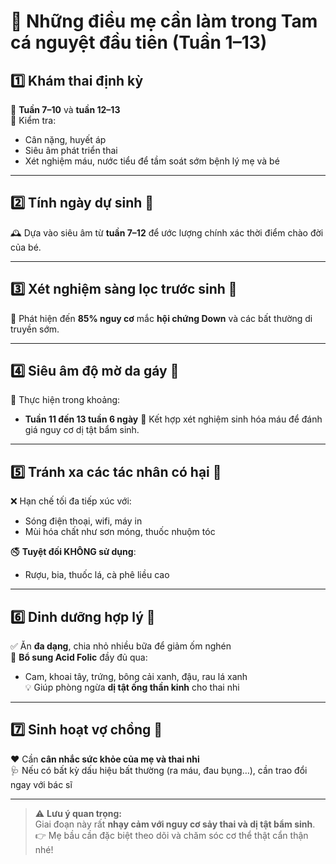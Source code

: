 # 📝 Những điều mẹ cần làm trong **Tam cá nguyệt đầu tiên** (Tuần 1–13)

## 1️⃣ Khám thai định kỳ
📍 **Tuần 7–10** và **tuần 12–13**  
🔎 Kiểm tra:
- Cân nặng, huyết áp
- Siêu âm phát triển thai
- Xét nghiệm máu, nước tiểu để tầm soát sớm bệnh lý mẹ và bé

---

## 2️⃣ Tính ngày dự sinh 📅
🕰️ Dựa vào siêu âm từ **tuần 7–12** để ước lượng chính xác thời điểm chào đời của bé.

---

## 3️⃣ Xét nghiệm sàng lọc trước sinh 🧬
🧪 Phát hiện đến **85% nguy cơ** mắc **hội chứng Down** và các bất thường di truyền sớm.

---

## 4️⃣ Siêu âm độ mờ da gáy 📸
📌 Thực hiện trong khoảng:
- **Tuần 11 đến 13 tuần 6 ngày**
📎 Kết hợp xét nghiệm sinh hóa máu để đánh giá nguy cơ dị tật bẩm sinh.

---

## 5️⃣ Tránh xa các tác nhân có hại 🚫
❌ Hạn chế tối đa tiếp xúc với:
- Sóng điện thoại, wifi, máy in
- Mùi hóa chất như sơn móng, thuốc nhuộm tóc

🚭 **Tuyệt đối KHÔNG sử dụng**:  
- Rượu, bia, thuốc lá, cà phê liều cao

---

## 6️⃣ Dinh dưỡng hợp lý 🥗
✅ Ăn **đa dạng**, chia nhỏ nhiều bữa để giảm ốm nghén  
🥦 **Bổ sung Acid Folic** đầy đủ qua:
- Cam, khoai tây, trứng, bông cải xanh, đậu, rau lá xanh  
💡 Giúp phòng ngừa **dị tật ống thần kinh** cho thai nhi

---

## 7️⃣ Sinh hoạt vợ chồng 💑
❤️ Cần **cân nhắc sức khỏe của mẹ và thai nhi**  
🩺 Nếu có bất kỳ dấu hiệu bất thường (ra máu, đau bụng…), cần trao đổi ngay với bác sĩ

---

> ⚠️ **Lưu ý quan trọng:**  
> Giai đoạn này rất **nhạy cảm với nguy cơ sảy thai và dị tật bẩm sinh**.  
> 👉 Mẹ bầu cần đặc biệt theo dõi và chăm sóc cơ thể thật cẩn thận nhé!

